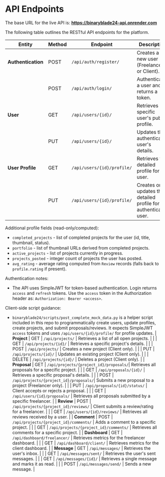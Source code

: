 # API Endpoints

The base URL for the live API is: **https://binaryblade24-api.onrender.com**

The following table outlines the RESTful API endpoints for the platform.

| Entity         | Method | Endpoint                               | Description                                                      |
| -------------- | ------ | -------------------------------------- | ---------------------------------------------------------------- |
| **Authentication** | POST   | `/api/auth/register/`                  | Creates a new user (Freelancer or Client).                       |
|                | POST   | `/api/auth/login/`                     | Authenticates a user and returns a token.                        |
| **User**           | GET    | `/api/users/{id}/`                     | Retrieves a specific user's public profile.                      |
|                | PUT    | `/api/users/{id}/`                     | Updates the authenticated user's details.                        |
| **User Profile**   | GET    | `/api/users/{id}/profile/`             | Retrieves the detailed profile for a user.                       |
|                | PUT    | `/api/users/{id}/profile/`             | Creates or updates the detailed profile for the authenticated user.| 

Additional profile fields (read-only/computed):

- `completed_projects` - list of completed projects for the user (id, title, thumbnail, status).
- `portfolio` - list of thumbnail URLs derived from completed projects.
- `active_projects` - list of projects currently in progress.
- `projects_posted` - integer count of projects the user has posted.
- `avg_rating` - average rating computed from `Review` records (falls back to `profile.rating` if present).

Authentication notes:

- The API uses SimpleJWT for token-based authentication. Login returns `access` and `refresh` tokens. Use the `access` token in the Authorization header as: `Authorization: Bearer <access>`.

Client-side script guidance:

- `binaryblade24/scripts/post_complete_mock_data.py` is a helper script included in this repo to programmatically create users, update profiles, create projects, and submit proposals/reviews. It expects SimpleJWT `access` tokens and uses `/api/users/{id}/profile/` for profile updates.
| **Project**        | GET    | `/api/projects/`                       | Retrieves a list of all open projects.                           |
|                | GET    | `/api/projects/{id}/`                  | Retrieves a specific project's details.                          |
|                | POST   | `/api/projects/`                       | Creates a new project (Client only).                             |
|                | PUT    | `/api/projects/{id}/`                  | Updates an existing project (Client only).                       |
|                | DELETE | `/api/projects/{id}/`                  | Deletes a project (Client only).                                 |
| **Proposal**       | GET    | `/api/projects/{project_id}/proposals/`| Retrieves all proposals for a specific project.                  |
|                | GET    | `/api/proposals/{id}/`                 | Retrieves a specific proposal's details.                         |
|                | POST   | `/api/projects/{project_id}/proposals/`| Submits a new proposal to a project (Freelancer only).           |
|                | PUT    | `/api/proposals/{id}/status/`          | Client accepts or rejects a proposal.                            |
|                | GET    | `/api/users/{id}/proposals/`           | Retrieves all proposals submitted by a specific freelancer.      |
| **Review**         | POST   | `/api/projects/{project_id}/reviews/`  | Client submits a review/rating for a freelancer.                 |
|                | GET    | `/api/users/{id}/reviews/`             | Retrieves all reviews received by a user.                        |
| **Comment**        | POST   | `/api/projects/{project_id}/comments/` | Adds a comment to a specific project.                            |
|                | GET    | `/api/projects/{project_id}/comments/` | Retrieves all comments for a specific project.                   |
| **Dashboard**      | GET    | `/api/dashboard/freelancer/`           | Retrieves metrics for the freelancer dashboard.                  |
|                | GET    | `/api/dashboard/client/`               | Retrieves metrics for the client dashboard.                      |
| **Message**        | GET    | `/api/messages/`                       | Retrieves the user's inbox.                                      |
|                | GET    | `/api/messages/sent/`                  | Retrieves the user's sent messages.                              |
|                | GET    | `/api/messages/{id}/`                  | Retrieves a single message and marks it as read.                 |
|                | POST   | `/api/messages/send/`                  | Sends a new message.                                             |
